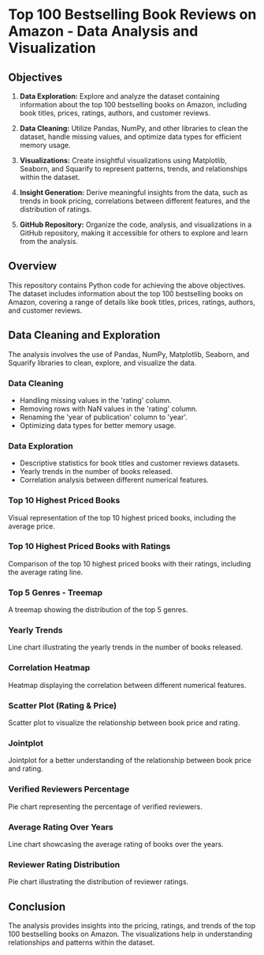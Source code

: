 # Top 100 Bestselling Book Reviews on Amazon - Data Analysis and Visualization

## Objectives

1. **Data Exploration:** Explore and analyze the dataset containing information about the top 100 bestselling books on Amazon, including book titles, prices, ratings, authors, and customer reviews.

2. **Data Cleaning:** Utilize Pandas, NumPy, and other libraries to clean the dataset, handle missing values, and optimize data types for efficient memory usage.

3. **Visualizations:** Create insightful visualizations using Matplotlib, Seaborn, and Squarify to represent patterns, trends, and relationships within the dataset.

4. **Insight Generation:** Derive meaningful insights from the data, such as trends in book pricing, correlations between different features, and the distribution of ratings.

5. **GitHub Repository:** Organize the code, analysis, and visualizations in a GitHub repository, making it accessible for others to explore and learn from the analysis.

## Overview

This repository contains Python code for achieving the above objectives. The dataset includes information about the top 100 bestselling books on Amazon, covering a range of details like book titles, prices, ratings, authors, and customer reviews.


## Data Cleaning and Exploration

The analysis involves the use of Pandas, NumPy, Matplotlib, Seaborn, and Squarify libraries to clean, explore, and visualize the data.

### Data Cleaning

- Handling missing values in the 'rating' column.
- Removing rows with NaN values in the 'rating' column.
- Renaming the 'year of publication' column to 'year'.
- Optimizing data types for better memory usage.

### Data Exploration

- Descriptive statistics for book titles and customer reviews datasets.
- Yearly trends in the number of books released.
- Correlation analysis between different numerical features.

### Top 10 Highest Priced Books

Visual representation of the top 10 highest priced books, including the average price.

### Top 10 Highest Priced Books with Ratings

Comparison of the top 10 highest priced books with their ratings, including the average rating line.

### Top 5 Genres - Treemap

A treemap showing the distribution of the top 5 genres.

### Yearly Trends

Line chart illustrating the yearly trends in the number of books released.

### Correlation Heatmap

Heatmap displaying the correlation between different numerical features.

### Scatter Plot (Rating & Price)

Scatter plot to visualize the relationship between book price and rating.

### Jointplot

Jointplot for a better understanding of the relationship between book price and rating.

### Verified Reviewers Percentage

Pie chart representing the percentage of verified reviewers.

### Average Rating Over Years

Line chart showcasing the average rating of books over the years.

### Reviewer Rating Distribution

Pie chart illustrating the distribution of reviewer ratings.

## Conclusion

The analysis provides insights into the pricing, ratings, and trends of the top 100 bestselling books on Amazon. The visualizations help in understanding relationships and patterns within the dataset.


